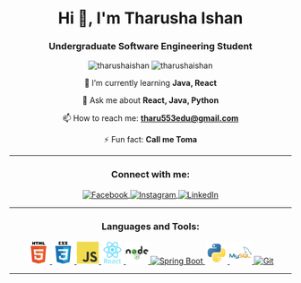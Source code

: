 <h1 align="center">Hi 👋, I'm Tharusha Ishan</h1>
<h3 align="center">Undergraduate Software Engineering Student</h3>

<p align="center">
  <img src="https://komarev.com/ghpvc/?username=tharushaishan&label=Profile%20views&color=0e75b6&style=flat" alt="tharushaishan" />
  <img src="https://img.shields.io/github/followers/tharushaishan?label=Followers" alt="tharushaishan" />
</p>

<p align="center">
  🌱 I’m currently learning <strong>Java, React</strong>
</p>

<p align="center">
  💬 Ask me about <strong>React, Java, Python</strong>
</p>

<p align="center">
  📫 How to reach me: <a href="mailto:tharu553edu@gmail.com"><strong>tharu553edu@gmail.com</strong></a>
</p>

<p align="center">
  ⚡ Fun fact: <strong>Call me Toma</strong>
</p>

---

<h3 align="center">Connect with me:</h3>
<p align="center">
  <a href="https://fb.com/tharushaishan" target="_blank">
    <img align="center" src="https://raw.githubusercontent.com/rahuldkjain/github-profile-readme-generator/master/src/images/icons/Social/facebook.svg" alt="Facebook" height="30" width="40" />
  </a>
  <a href="https://instagram.com/_thar_usha_" target="_blank">
    <img align="center" src="https://raw.githubusercontent.com/rahuldkjain/github-profile-readme-generator/master/src/images/icons/Social/instagram.svg" alt="Instagram" height="30" width="40" />
  </a>
  <a href="https://linkedin.com/in/your-linkedin-id" target="_blank">
    <img align="center" src="https://raw.githubusercontent.com/rahuldkjain/github-profile-readme-generator/master/src/images/icons/Social/linked-in-alt.svg" alt="LinkedIn" height="30" width="40" />
  </a>
</p>

---

<h3 align="center">Languages and Tools:</h3>
<p align="center">
  <a href="https://www.w3.org/html/" target="_blank" rel="noreferrer">
    <img src="https://raw.githubusercontent.com/devicons/devicon/master/icons/html5/html5-original-wordmark.svg" alt="HTML5" width="40" height="40"/>
  </a> 
  <a href="https://www.w3schools.com/css/" target="_blank" rel="noreferrer">
    <img src="https://raw.githubusercontent.com/devicons/devicon/master/icons/css3/css3-original-wordmark.svg" alt="CSS3" width="40" height="40"/>
  </a> 
  <a href="https://developer.mozilla.org/en-US/docs/Web/JavaScript" target="_blank" rel="noreferrer">
    <img src="https://raw.githubusercontent.com/devicons/devicon/master/icons/javascript/javascript-original.svg" alt="JavaScript" width="40" height="40"/>
  </a> 
  <a href="https://reactjs.org/" target="_blank" rel="noreferrer">
    <img src="https://raw.githubusercontent.com/devicons/devicon/master/icons/react/react-original-wordmark.svg" alt="React" width="40" height="40"/>
  </a> 
  <a href="https://nodejs.org" target="_blank" rel="noreferrer">
    <img src="https://raw.githubusercontent.com/devicons/devicon/master/icons/nodejs/nodejs-original-wordmark.svg" alt="Node.js" width="40" height="40"/>
  </a> 
  <a href="https://spring.io/" target="_blank" rel="noreferrer">
    <img src="https://www.vectorlogo.zone/logos/springio/springio-icon.svg" alt="Spring Boot" width="40" height="40"/>
  </a> 
  <a href="https://www.python.org" target="_blank" rel="noreferrer">
    <img src="https://raw.githubusercontent.com/devicons/devicon/master/icons/python/python-original.svg" alt="Python" width="40" height="40"/>
  </a> 
  <a href="https://www.mysql.com/" target="_blank" rel="noreferrer">
    <img src="https://raw.githubusercontent.com/devicons/devicon/master/icons/mysql/mysql-original-wordmark.svg" alt="MySQL" width="40" height="40"/>
  </a>
  <a href="https://git-scm.com/" target="_blank" rel="noreferrer">
    <img src="https://www.vectorlogo.zone/logos/git-scm/git-scm-icon.svg" alt="Git" width="40" height="40"/>
  </a>
</p>

---

<p align="center">
  <img align="center" src="https://github-readme-stats.vercel.app/api/top-langs?username=tharushaishan&show_icons=true&locale=en&layout=compact" alt="tharushaish
